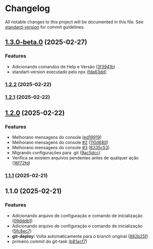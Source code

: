 # Changelog

All notable changes to this project will be documented in this file. See [standard-version](https://github.com/conventional-changelog/standard-version) for commit guidelines.

## [1.3.0-beta.0](https://github.com/tihhgoncalves/rocket-git-task/compare/v1.2.2...v1.3.0-beta.0) (2025-02-27)


### Features

* Adicionando comandos de Help e Versão ([3f3941b](https://github.com/tihhgoncalves/rocket-git-task/commit/3f3941ba08aef80c960f6065a76eb4795f37bac9))
* standart-version executado pelo npx ([fda63dd](https://github.com/tihhgoncalves/rocket-git-task/commit/fda63dd974567d72dc68cb4922dccbf2c96170b6))

### [1.2.2](https://github.com/tihhgoncalves/rocket-git-task/compare/v1.2.1...v1.2.2) (2025-02-22)

### [1.2.1](https://github.com/tihhgoncalves/rocket-git-task/compare/v1.2.0...v1.2.1) (2025-02-22)

## [1.2.0](https://github.com/tihhgoncalves/rocket-git-task/compare/v1.1.1...v1.2.0) (2025-02-22)


### Features

* Melhorano mensagens do console ([ed19919](https://github.com/tihhgoncalves/rocket-git-task/commit/ed19919cae6f3816a46471840d9631dce4965354))
* Melhorano mensagens do console [#2](https://github.com/tihhgoncalves/rocket-git-task/issues/2) ([110d680](https://github.com/tihhgoncalves/rocket-git-task/commit/110d680fbaa0dc48bbbcc17f196cb90a27bdbbf5))
* Melhorano mensagens do console [#3](https://github.com/tihhgoncalves/rocket-git-task/issues/3) ([8335c53](https://github.com/tihhgoncalves/rocket-git-task/commit/8335c536025c4f3ebec5bf22cdd73e5558ff4024))
* Migrando configurações para .git ([9ac5dcc](https://github.com/tihhgoncalves/rocket-git-task/commit/9ac5dcc224ae8e1dbfe71ac8d14571c482f1ce9b))
* Verifica se existem arquivos pendentes antes de qualquer ação ([16f72fd](https://github.com/tihhgoncalves/rocket-git-task/commit/16f72fdb0270a3a12b1f58c92146c06ed1852286))

### [1.1.1](https://github.com/tihhgoncalves/rocket-git-task/compare/v1.1.0...v1.1.1) (2025-02-21)

## 1.1.0 (2025-02-21)


### Features

* Adicionando arquivo de configuração e comando de inicialização ([09dddb1](https://github.com/tihhgoncalves/rocket-git-task/commit/09dddb1784f4cc94186d340d7a9cc85c20767a32))
* Adicionando arquivo de configuração e comando de inicialização ([5fc8ec7](https://github.com/tihhgoncalves/rocket-git-task/commit/5fc8ec7ea7ebe5ad868b5b094518dd3b962bc570))
* **git-deploy:** Volta automaticamente para o branch original ([882b25f](https://github.com/tihhgoncalves/rocket-git-task/commit/882b25fc8e37e71d4de34c5793c50e4fbf06f873))
* primeiro commit do git-task ([b81acf7](https://github.com/tihhgoncalves/rocket-git-task/commit/b81acf70f82bf62f198e21fbc05bd66a2794f36f))
